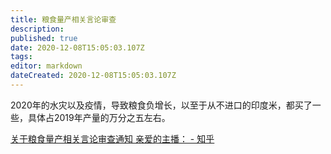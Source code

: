 ```yaml
---
title: 粮食量产相关言论审查
description: 
published: true
date: 2020-12-08T15:05:03.107Z
tags: 
editor: markdown
dateCreated: 2020-12-08T15:05:03.107Z
---
```


2020年的水灾以及疫情，导致粮食负增长，以至于从不进口的印度米，都买了一些，具体占2019年产量的万分之五左右。

[关于粮食量产相关言论审查通知 亲爱的主播： - 知乎](https://archive.is/ylgUN "https://zhuanlan.zhihu.com/p/321958261")

